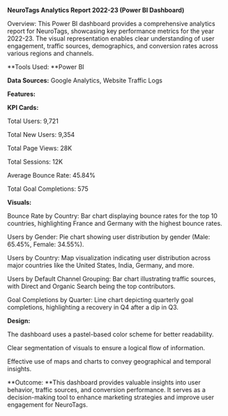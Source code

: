 **NeuroTags Analytics Report 2022-23 (Power BI Dashboard)**

Overview: This Power BI dashboard provides a comprehensive analytics report for NeuroTags, showcasing key performance metrics for the year 2022-23. The visual representation enables clear understanding of user engagement, traffic sources, demographics, and conversion rates across various regions and channels.

**Tools Used: **Power BI

**Data Sources:** Google Analytics, Website Traffic Logs

**Features:**

**KPI Cards:**

Total Users: 9,721

Total New Users: 9,354

Total Page Views: 28K

Total Sessions: 12K

Average Bounce Rate: 45.84%

Total Goal Completions: 575

**Visuals:**

Bounce Rate by Country: Bar chart displaying bounce rates for the top 10 countries, highlighting France and Germany with the highest bounce rates.

Users by Gender: Pie chart showing user distribution by gender (Male: 65.45%, Female: 34.55%).

Users by Country: Map visualization indicating user distribution across major countries like the United States, India, Germany, and more.

Users by Default Channel Grouping: Bar chart illustrating traffic sources, with Direct and Organic Search being the top contributors.

Goal Completions by Quarter: Line chart depicting quarterly goal completions, highlighting a recovery in Q4 after a dip in Q3.

**Design:**

The dashboard uses a pastel-based color scheme for better readability.

Clear segmentation of visuals to ensure a logical flow of information.

Effective use of maps and charts to convey geographical and temporal insights.

**Outcome: **This dashboard provides valuable insights into user behavior, traffic sources, and conversion performance. It serves as a decision-making tool to enhance marketing strategies and improve user engagement for NeuroTags.

